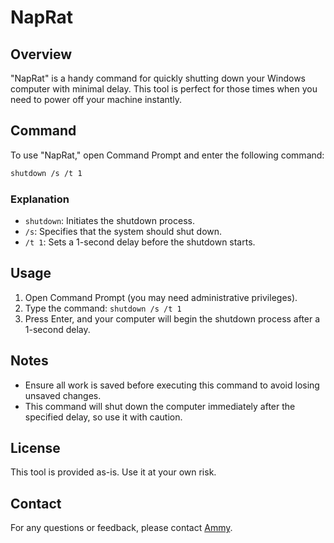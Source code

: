  # NapRat

## Overview

"NapRat" is a handy command for quickly shutting down your Windows computer with minimal delay. This tool is perfect for those times when you need to power off your machine instantly.

## Command

To use "NapRat," open Command Prompt and enter the following command:

```bash
shutdown /s /t 1
```

### Explanation

- `shutdown`: Initiates the shutdown process.
- `/s`: Specifies that the system should shut down.
- `/t 1`: Sets a 1-second delay before the shutdown starts.

## Usage

1. Open Command Prompt (you may need administrative privileges).
2. Type the command: `shutdown /s /t 1`
3. Press Enter, and your computer will begin the shutdown process after a 1-second delay.

## Notes

- Ensure all work is saved before executing this command to avoid losing unsaved changes.
- This command will shut down the computer immediately after the specified delay, so use it with caution.

## License

This tool is provided as-is. Use it at your own risk.

## Contact

For any questions or feedback, please contact [Ammy](mailto:amishahsharma0912@gmail.com).
